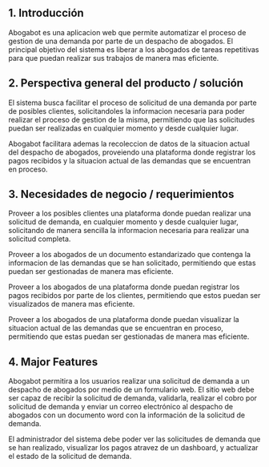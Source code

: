 

## 1. Introducción

Abogabot es una aplicacion web que permite automatizar el proceso de gestion de una demanda por parte de un despacho de abogados. El principal objetivo del sistema es liberar a los abogados de tareas repetitivas para que puedan realizar sus trabajos de manera mas eficiente.

## 2. Perspectiva general del producto / solución

El sistema busca facilitar el proceso de solicitud de una demanda por parte de posibles clientes, solicitandoles la informacion necesaria para poder realizar el proceso de gestion de la misma, permitiendo que las solicitudes puedan ser realizadas en cualquier momento y desde cualquier lugar.

Abogabot facilitara ademas la recoleccion de datos de la situacion actual del despacho de abogados, proveiendo una plataforma donde registrar los pagos recibidos y la situacion actual de las demandas que se encuentran en proceso.

## 3. Necesidades de negocio / requerimientos

Proveer a los posibles clientes una plataforma donde puedan realizar una solicitud de demanda, en cualquier momento y desde cualquier lugar, solicitando de manera sencilla la informacion necesaria para realizar una solicitud completa.

Proveer a los abogados de un documento estandarizado que contenga la informacion de las demandas que se han solicitado, permitiendo que estas puedan ser gestionadas de manera mas eficiente.

Proveer a los abogados de una plataforma donde puedan registrar los pagos recibidos por parte de los clientes, permitiendo que estos puedan ser visualizados de manera mas eficiente.

Proveer a los abogados de una plataforma donde puedan visualizar la situacion actual de las demandas que se encuentran en proceso, permitiendo que estas puedan ser gestionadas de manera mas eficiente.

## 4. Major Features

Abogabot permitira a los usuarios realizar una solicitud de demanda a un despacho de abogados por medio de un formulario web. El sitio web debe ser capaz de recibir la solicitud de demanda, validarla, realizar el cobro por solicitud de demanda y enviar un correo electrónico al despacho de abogados con un documento word con la información de la solicitud de demanda.

El administrador del sistema debe poder ver las solicitudes de demanda que se han realizado, visualizar los pagos atravez de un dashboard, y actualizar el estado de la solicitud de demanda.

